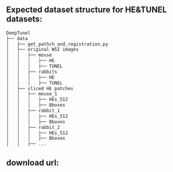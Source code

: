 ## Expected dataset structure for HE&TUNEL datasets:
```bash
DeepTunel
├── data
│   ├── get_pathch_and_registration.py
│   ├── original WSI images
│   │   ├── mouse
│   │   │   ├── HE
│   │   │   ├── TUNEL
│   │   ├── rabbits
│   │   │   ├── HE
│   │   │   ├── TUNEL
│   ├── sliced HE patches
│   │   ├── mouse_1
│   │   │   ├── HEs_512
│   │   │   ├── Bboxes
│   │   ├── rabbit_1
│   │   │   ├── HEs_512
│   │   │   ├── Bboxes
│   │   ├── rabbit_2
│   │   │   ├── HEs_512
│   │   │   ├── Bboxes
│   │   ├── ...
```

## download url: